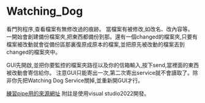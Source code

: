 # Watching_Dog
看門狗程序,查看檔案有無修改過的痕跡。
當檔案有被修改,如改名、改內容等。
一開始會創建備份檔案夾,把東西都備份到那。還有一個changed的檔案夾,只要有檔案被改動就會從備份區那裏復原成原本的檔案,並把原先被改動的檔案丟到changed的檔案夾中。

GUI先開啟,並把你要監控的檔案夾路徑以及你的信箱輸入,按下send,當裡面的東西被改動會寄信給你。
注意GUI只能寄出一次,第二次寄出service就不會讀取了。除非你先把Watching Dog Service關掉,並重新開GUI才行。

[練習pipe用的來源網址](http://www.codebaoku.com/it-csharp/it-csharp-203094.html)
附註是使用visual studio2022開發。
